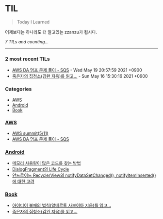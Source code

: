 # TIL
> Today I Learned

어제보다는 하나라도 더 알고있는 zzanzu가 됩시다.


_7 TILs and counting..._

---

### 2 most recent TILs

- [AWS DA 덤프 문제 풀이 - SQS](AWS/210519-aws-da-sqs.md) - Wed May 19 20:57:59 2021 +0900
- [죽은자의 집청소(김완 지음)를 읽고...](Book/210516-죽은자의-집청소.md) - Sun May 16 15:30:16 2021 +0900

### Categories

- [AWS](#AWS)
- [Android](#Android)
- [Book](#Book)

### [AWS](#AWS)
- [AWS summit(5/11)](AWS/210511-aws-summit.md)
- [AWS DA 덤프 문제 풀이 - SQS](AWS/210519-aws-da-sqs.md)

### [Android](#Android)
- [메모리 사용량이 많은 코드를 찾는 방법](Android/210504-android-profiler.md)
- [DialogFragment의 Life Cycle](Android/210511-android-dialogfragment-lifecycle.md)
- [안드로이드 RecyclerView의 notifyDataSetChanged(), notifyItemInserted() 에 대한 고려](Android/210513-android-notifydatasetchanged.md)

### [Book](#Book)
- [아이디어 불패의 법칙(알베르토 사보이아 지음)를 읽고...](Book/210509-아이디어-불패의-법칙.md)
- [죽은자의 집청소(김완 지음)를 읽고...](Book/210516-죽은자의-집청소.md)

[1]: https://dogibogi.co.kr
[2]: https://github.com/zzanzu/TIL

